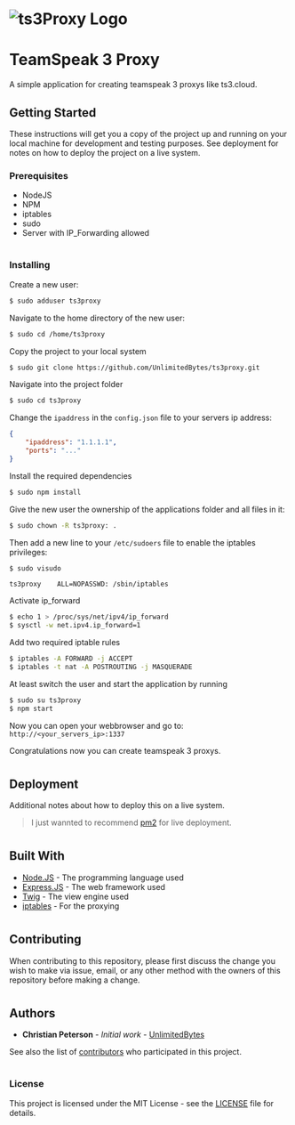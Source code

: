 # ![ts3Proxy Logo](https://github.com/UnlimitedBytes/ts3proxy/raw/master/logo.png)
#
#
# TeamSpeak 3 Proxy
A simple application for creating teamspeak 3 proxys like ts3.cloud.

## Getting Started
These instructions will get you a copy of the project up and running on your local machine for development and testing purposes. See deployment for notes on how to deploy the project on a live system.

### Prerequisites
* NodeJS
* NPM
* iptables
* sudo
* Server with IP_Forwarding allowed
#
### Installing
Create a new user:
```sh
$ sudo adduser ts3proxy
```
Navigate to the home directory of the new user:
```sh
$ sudo cd /home/ts3proxy
```
Copy the project to your local system
```sh
$ sudo git clone https://github.com/UnlimitedBytes/ts3proxy.git
```

Navigate into the project folder
```sh
$ sudo cd ts3proxy
```

Change the ``ipaddress`` in the  ``config.json`` file to your servers ip address:
```json
{
	"ipaddress": "1.1.1.1",
	"ports": "..."
}
```

Install the required dependencies
```sh
$ sudo npm install
```
Give the new user the ownership of the applications folder and all files in it:
```sh
$ sudo chown -R ts3proxy: .
```
Then add a new line to your ``/etc/sudoers`` file to enable the iptables privileges:
```sh
$ sudo visudo
```
```
ts3proxy    ALL=NOPASSWD: /sbin/iptables
```
Activate ip_forward
```sh
$ echo 1 > /proc/sys/net/ipv4/ip_forward
$ sysctl -w net.ipv4.ip_forward=1
```
Add two required iptable rules
```sh
$ iptables -A FORWARD -j ACCEPT
$ iptables -t nat -A POSTROUTING -j MASQUERADE
```
At least switch the user and start the application by running
```sh
$ sudo su ts3proxy
$ npm start
```
Now you can open your webbrowser and go to: ``http://<your_servers_ip>:1337``

Congratulations now you can create teamspeak 3 proxys.
#
#
## Deployment
Additional notes about how to deploy this on a live system.
> I just wannted to recommend [pm2](http://pm2.keymetrics.io/) for live deployment.
#
#
## Built With
- [Node.JS](https://nodejs.org/en/) - The programming language used
- [Express.JS](https://expressjs.com/de/) - The web framework used
- [Twig](https://twig.symfony.com/) - The view engine used
- [iptables](https://wiki.debian.org/iptables) - For the proxying
#
#
## Contributing
When contributing to this repository, please first discuss the change you wish to make via issue, email, or any other method with the owners of this repository before making a change.
#
#
## Authors
* **Christian Peterson** - *Initial work* - [UnlimitedBytes](https://github.com/UnlimitedBytes)

See also the list of [contributors](https://github.com/UnlimitedBytes/ts3proxy/contributors) who participated in this project.
#
#
### License
This project is licensed under the MIT License - see the [LICENSE](LICENSE) file for details.
